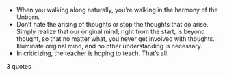  - When you walking along naturally, you’re walking in the harmony of the Unborn.
 - Don’t hate the arising of thoughts or stop the thoughts that do arise. Simply realize that our original mind, right from the start, is beyond thought, so that no matter what, you never get involved with thoughts. Illuminate original mind, and no other understanding is necessary.
 - In criticizing, the teacher is hoping to teach. That’s all.

3 quotes